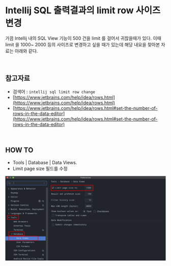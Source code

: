 # Intellij SQL 출력결과의 limit row 사이즈 변경

가끔 Intellij 내의 SQL View 기능이 500 건을 limit 를 걸어서 귀찮을때가 있다. 이때 limit 을 1000~ 2000 등의 사이즈로 변경하고 싶을 때가 있는데 해당 내요을 찾아본 자료는 아래와 같다.<br>

<br>

## 참고자료

- 검색어 : `intellij sql limit row change`
- [https://www.jetbrains.com/help/idea/rows.html](https://www.jetbrains.com/help/idea/rows.html)
- [https://www.jetbrains.com/help/idea/rows.html#set-the-number-of-rows-in-the-data-editor](https://www.jetbrains.com/help/idea/rows.html#set-the-number-of-rows-in-the-data-editor)

<br>

## HOW TO

- Tools | Database | Data Views.
- Limit page size 필드를 수정

![이미지](./img/ETC-INTELLIJ/1.png)

